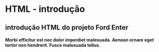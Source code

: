 # HTML - introdução
## introdução HTML do projeto Ford Enter
#### Morbi efficitur est nec dolor imperdiet malesuada. Aenean ornare eget tortor non hendrerit. Fusce malesuada tellus.
